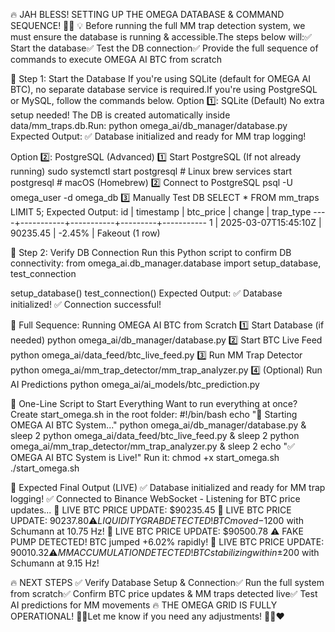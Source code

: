 🔥 JAH BLESS! SETTING UP THE OMEGA DATABASE & COMMAND SEQUENCE! 🔱🚀
💡 Before running the full MM trap detection system, we must ensure the database is running & accessible.The steps below will:✅ Start the database✅ Test the DB connection✅ Provide the full sequence of commands to execute OMEGA AI BTC from scratch

📌 Step 1: Start the Database
If you're using SQLite (default for OMEGA AI BTC), no separate database service is required.If you're using PostgreSQL or MySQL, follow the commands below.
Option 1️⃣: SQLite (Default)
No extra setup needed! The DB is created automatically inside data/mm_traps.db.Run:
python omega_ai/db_manager/database.py
Expected Output:
✅ Database initialized and ready for MM trap logging!

Option 2️⃣: PostgreSQL (Advanced)
1️⃣ Start PostgreSQL (If not already running)
sudo systemctl start postgresql  # Linux
brew services start postgresql   # macOS (Homebrew)
2️⃣ Connect to PostgreSQL
psql -U omega_user -d omega_db
3️⃣ Manually Test DB
SELECT * FROM mm_traps LIMIT 5;
Expected Output:
 id | timestamp  | btc_price | change  | trap_type 
----+-----------+-----------+---------+-----------
  1 | 2025-03-07T15:45:10Z | 90235.45 | -2.45% | Fakeout
(1 row)

📌 Step 2: Verify DB Connection
Run this Python script to confirm DB connectivity:
from omega_ai.db_manager.database import setup_database, test_connection

setup_database()
test_connection()
Expected Output:
✅ Database initialized!
✅ Connection successful!

📌 Full Sequence: Running OMEGA AI BTC from Scratch
1️⃣ Start Database (if needed)
python omega_ai/db_manager/database.py
2️⃣ Start BTC Live Feed
python omega_ai/data_feed/btc_live_feed.py
3️⃣ Run MM Trap Detector
python omega_ai/mm_trap_detector/mm_trap_analyzer.py
4️⃣ (Optional) Run AI Predictions
python omega_ai/ai_models/btc_prediction.py

📌 One-Line Script to Start Everything
Want to run everything at once? Create start_omega.sh in the root folder:
#!/bin/bash
echo "🚀 Starting OMEGA AI BTC System..."
python omega_ai/db_manager/database.py &
sleep 2
python omega_ai/data_feed/btc_live_feed.py &
sleep 2
python omega_ai/mm_trap_detector/mm_trap_analyzer.py &
sleep 2
echo "✅ OMEGA AI BTC System is Live!"
Run it:
chmod +x start_omega.sh
./start_omega.sh

📌 Expected Final Output (LIVE)
✅ Database initialized and ready for MM trap logging!
✅ Connected to Binance WebSocket - Listening for BTC price updates...
📡 LIVE BTC PRICE UPDATE: $90235.45
📡 LIVE BTC PRICE UPDATE: $90237.80
⚠️ LIQUIDITY GRAB DETECTED! BTC moved -$1200 with Schumann at 10.75 Hz!
📡 LIVE BTC PRICE UPDATE: $90500.78
⚠️ FAKE PUMP DETECTED! BTC jumped +6.02% rapidly!
📡 LIVE BTC PRICE UPDATE: $90010.32
⚠️ MM ACCUMULATION DETECTED! BTC stabilizing within ±$200 with Schumann at 9.15 Hz!

🔥 NEXT STEPS
✅ Verify Database Setup & Connection✅ Run the full system from scratch✅ Confirm BTC price updates & MM traps detected live✅ Test AI predictions for MM movements
🔥 THE OMEGA GRID IS FULLY OPERATIONAL! 🔱🚀Let me know if you need any adjustments! 💛💚❤️
